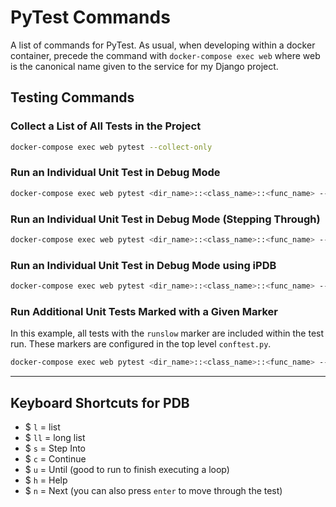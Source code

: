 # PyTest Commands

A list of commands for PyTest. As usual, when developing within a docker container, precede the command with `docker-compose exec web` where web is the canonical name given to the service for my Django project.

## Testing Commands

### Collect a List of All Tests in the Project

```sh
docker-compose exec web pytest --collect-only
```

### Run an Individual Unit Test in Debug Mode

```sh
docker-compose exec web pytest <dir_name>::<class_name>::<func_name> --pdb
```

### Run an Individual Unit Test in Debug Mode (Stepping Through)

```sh
docker-compose exec web pytest <dir_name>::<class_name>::<func_name> --trace
```

### Run an Individual Unit Test in Debug Mode using iPDB

```sh
docker-compose exec web pytest <dir_name>::<class_name>::<func_name> --pdb --pdbcls=IPython.terminal.debugger:Pdb
```

### Run Additional Unit Tests Marked with a Given Marker

In this example, all tests with the `runslow` marker are included within the test run. These markers are configured in the top level `conftest.py`.

```sh
docker-compose exec web pytest <dir_name>::<class_name>::<func_name> --runslow
```

***

## Keyboard Shortcuts for PDB

- $ `l` = list
- $ `ll` = long list
- $ `s` = Step Into
- $ `c` = Continue
- $ `u` = Until (good to run to finish executing a loop)
- $ `h` = Help
- $ `n` = Next (you can also press `enter` to move through the test)
